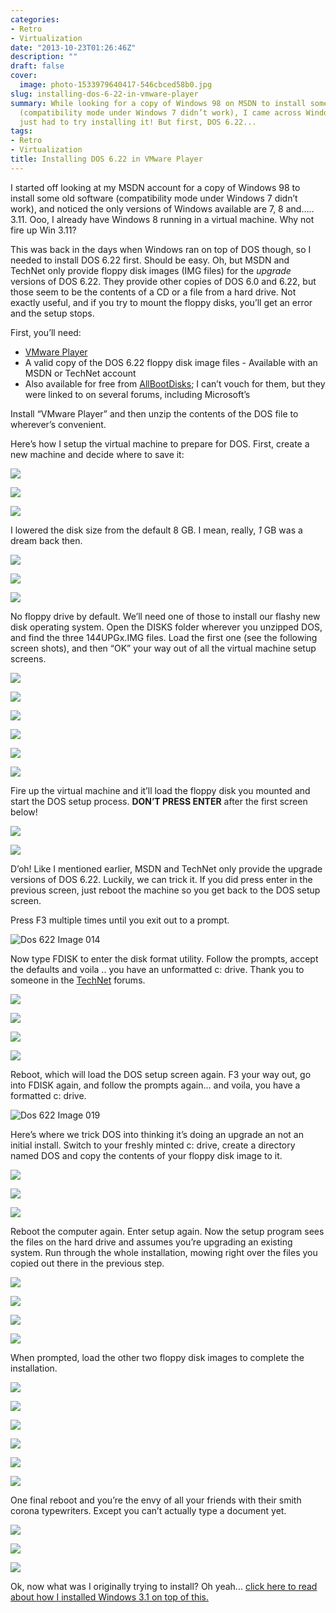 ```yaml
---
categories:
- Retro
- Virtualization
date: "2013-10-23T01:26:46Z"
description: ""
draft: false
cover:
  image: photo-1533979640417-546cbced58b0.jpg
slug: installing-dos-6-22-in-vmware-player
summary: While looking for a copy of Windows 98 on MSDN to install some old software
  (compatibility mode under Windows 7 didn’t work), I came across Windows 3.11. I
  just had to try installing it! But first, DOS 6.22...
tags:
- Retro
- Virtualization
title: Installing DOS 6.22 in VMware Player
---
```

I started off looking at my MSDN account for a copy of Windows 98 to install some old software (compatibility mode under Windows 7 didn’t work), and noticed the only versions of Windows available are 7, 8 and….. 3.11. Ooo, I already have Windows 8 running in a virtual machine. Why not fire up Win 3.11?

This was back in the days when Windows ran on top of DOS though, so I needed to install DOS 6.22 first. Should be easy. Oh, but MSDN and TechNet only provide floppy disk images (IMG files) for the _upgrade_ versions of DOS 6.22. They provide other copies of DOS 6.0 and 6.22, but those seem to be the contents of a CD or a file from a hard drive. Not exactly useful, and if you try to mount the floppy disks, you’ll get an error and the setup stops.

First, you’ll need:

- [VMware Player](http://www.vmware.com/products/player/)
- A valid copy of the DOS 6.22 floppy disk image files - Available with an MSDN or TechNet account
- Also available for free from [AllBootDisks](http://www.allbootdisks.com/download/iso.html); I can’t vouch for them, but they were linked to on several forums, including Microsoft’s

Install “VMware Player” and then unzip the contents of the DOS file to wherever’s convenient.

Here’s how I setup the virtual machine to prepare for DOS. First, create a new machine and decide where to save it:

![](Image-001.png)

![](Image-002.png)

![](Image-003.png)

I lowered the disk size from the default 8 GB. I mean, really, _1_ GB was a dream back then.

![](Image-004.png)

![](Image-005.png)

![](enhanced-buzz-1383-1316471212-32.jpg)

No floppy drive by default. We’ll need one of those to install our flashy new disk operating system. Open the DISKS folder wherever you unzipped DOS, and find the three 144UPGx.IMG files. Load the first one (see the following screen shots), and then “OK” your way out of all the virtual machine setup screens.

![](Image-006.png)

![](Image-007.png)

![](Image-008.png)

![](Image-009.png)

![](Image-010.png)

![](Image-011.png)

Fire up the virtual machine and it’ll load the floppy disk you mounted and start the DOS setup process. **DON’T PRESS ENTER** after the first screen below!

![](Image-012.png)

![](Image-013.png)

D’oh! Like I mentioned earlier, MSDN and TechNet only provide the upgrade versions of DOS 6.22. Luckily, we can trick it. If you did press enter in the previous screen, just reboot the machine so you get back to the DOS setup screen.

Press F3 multiple times until you exit out to a prompt.

![Dos 622 Image 014](Image-014.png)

Now type FDISK to enter the disk format utility. Follow the prompts, accept the defaults and voila .. you have an unformatted c: drive. Thank you to someone in the [TechNet](http://social.technet.microsoft.com/Forums/windowsserver/en-US/e18f4409-6b2d-437a-b505-7e18db77f608/msdos-622-under-hyperv?forum=winserverhyperv) forums.

![](Image-015.png)

![](Image-016.png)

![](Image-017.png)

![](Image-018.png)

Reboot, which will load the DOS setup screen again. F3 your way out, go into FDISK again, and follow the prompts again… and voila, you have a formatted c: drive.

![Dos 622 Image 019](Image-019.png)

Here’s where we trick DOS into thinking it’s doing an upgrade an not an initial install. Switch to your freshly minted c: drive, create a directory named DOS and copy the contents of your floppy disk image to it.

![](Image-020.png)

![](Image-021.png)

![](Image-022.png)

Reboot the computer again. Enter setup again. Now the setup program sees the files on the hard drive and assumes you’re upgrading an existing system. Run through the whole installation, mowing right over the files you copied out there in the previous step.

![](Image-023.png)

![](Image-024.png)

![](Image-025.png)

![](Image-026.png)

When prompted, load the other two floppy disk images to complete the installation.

![](Image-027.png)

![](Image-028.png)

![](Image-029.png)

![](Image-030.png)

![](Image-031.png)

![](Image-032.png)

One final reboot and you’re the envy of all your friends with their smith corona typewriters. Except you can’t actually type a document yet.

![](Image-033.png)

![](Image-034.png)

![](Image-035.png)

Ok, now what was I originally trying to install? Oh yeah... [click here to read about how I installed Windows 3.1 on top of this.](https://grantwinney.com/installing-windows-3-1-in-vmware-player/)
